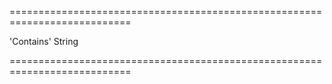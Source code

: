 <!--**
/*-------------------------------------------
    Auto-generated file. Do not modify.
-------------------------------------------

**-->
===========================================================================
<!--default-->'Contains'<!--/default-->
<!--type-->String<!--/type-->
===========================================================================

<!--shortDescription-->

<!--/shortDescription-->

<!--fullDescription-->

<!--/fullDescription-->